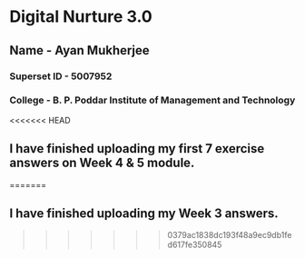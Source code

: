 # Digital Nurture 3.0

## Name - Ayan Mukherjee

### Superset ID - 5007952

### College - B. P. Poddar Institute of Management and Technology

<<<<<<< HEAD
## I have finished uploading my first 7 exercise answers on Week 4 & 5 module.
=======
## I have finished uploading my Week 3 answers.
>>>>>>> 0379ac1838dc193f48a9ec9db1fed617fe350845
